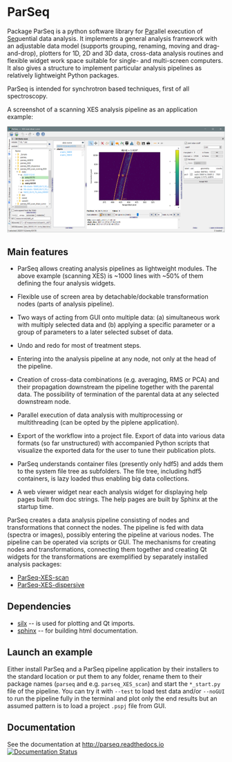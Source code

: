 ParSeq
======

Package ParSeq is a python software library for <ins>Par</ins>allel execution
of <ins>Seq</ins>uential data analysis. It implements a general analysis
framework with an adjustable data model (supports grouping, renaming, moving
and drag-and-drop), plotters for 1D, 2D and 3D data, cross-data analysis
routines and flexible widget work space suitable for single- and multi-screen
computers. It also gives a structure to implement particular analysis pipelines
as relatively lightweight Python packages.

ParSeq is intended for synchrotron based techniques, first of all spectroscopy.

A screenshot of a scanning XES analysis pipeline as an application example:

<p align="center">
  <img src="help/_images/node1.png" width=1200 /></p>

Main features
-------------

-  ParSeq allows creating analysis pipelines as lightweight modules. The above
   example (scanning XES) is ~1000 lines with ~50% of them defining the four
   analysis widgets.

-  Flexible use of screen area by detachable/dockable transformation nodes
   (parts of analysis pipeline).

-  Two ways of acting from GUI onto multiple data: (a) simultaneous work with
   multiply selected data and (b) applying a specific parameter or a group of
   parameters to a later selected subset of data.

-  Undo and redo for most of treatment steps.

-  Entering into the analysis pipeline at any node, not only at the head of the
   pipeline.

-  Creation of cross-data combinations (e.g. averaging, RMS or PCA) and their
   propagation downstream the pipeline together with the parental data. The
   possibility of termination of the parental data at any selected downstream
   node.

-  Parallel execution of data analysis with multiprocessing or multithreading
   (can be opted by the piplene application).

-  Export of the workflow into a project file. Export of data into various data
   formats (so far unstructured) with accompanied Python scripts that visualize
   the exported data for the user to tune their publication plots.

-  ParSeq understands container files (presently only hdf5) and adds them to
   the system file tree as subfolders. The file tree, including hdf5
   containers, is lazy loaded thus enabling big data collections.

-  A web viewer widget near each analysis widget for displaying help pages
   built from doc strings. The help pages are built by Sphinx at the startup
   time.

ParSeq creates a data analysis pipeline consisting of nodes and transformations
that connect the nodes. The pipeline is fed with data (spectra or images),
possibly entering the pipeline at various nodes. The pipeline can be operated
via scripts or GUI. The mechanisms for creating nodes and transformations,
connecting them together and creating Qt widgets for the transformations are
exemplified by separately installed analysis packages:

- [ParSeq-XES-scan](https://github.com/kklmn/ParSeq-XES-scan)
- [ParSeq-XES-dispersive](https://github.com/kklmn/ParSeq-XES-dispersive)

Dependencies
------------

- [silx](https://github.com/silx-kit/silx) -- is used for plotting and Qt imports.
- [sphinx](https://github.com/sphinx-doc/sphinx) -- for building html documentation.

Launch an example
-----------------

Either install ParSeq and a ParSeq pipeline application by their installers to
the standard location or put them to any folder, rename them to their package
names (``parseq`` and e.g. ``parseq_XES_scan``) and start the ``*_start.py``
file of the pipeline. You can try it with ``--test`` to load test data and/or
``--noGUI`` to run the pipeline fully in the terminal and plot only the end
results but an assumed pattern is to load a project ``.pspj`` file from GUI.

Documentation
-------------

See the documentation at http://parseq.readthedocs.io 
[![Documentation Status](https://readthedocs.org/projects/parseq/badge/?version=latest)](https://parseq.readthedocs.io/en/latest/?badge=latest)
